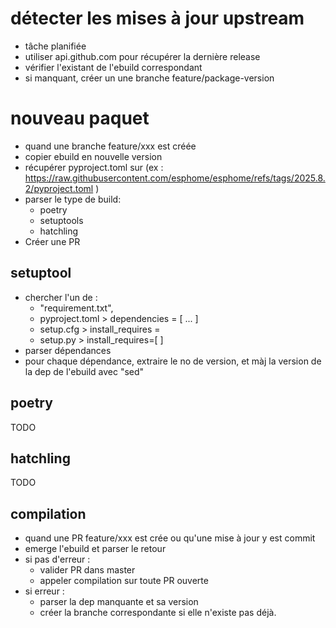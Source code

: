 # détecter les mises à jour upstream
- tâche planifiée
- utiliser api.github.com pour récupérer la dernière release
- vérifier l'existant de l'ebuild correspondant
- si manquant, créer un une branche feature/package-version

# nouveau paquet
- quand une branche feature/xxx est créée
- copier ebuild en nouvelle version
- récupérer pyproject.toml sur (ex : https://raw.githubusercontent.com/esphome/esphome/refs/tags/2025.8.2/pyproject.toml )
- parser le type de build:
  - poetry
  - setuptools
  - hatchling
- Créer une PR
 
## setuptool
- chercher l'un de :
  - "requirement.txt",
  - pyproject.toml > dependencies = [ ... ]
  - setup.cfg > install_requires =
  - setup.py > install_requires=[ ]
- parser dépendances
- pour chaque dépendance, extraire le no de version, et màj la version de la dep de l'ebuild avec "sed"

## poetry 
TODO

## hatchling 
TODO

## compilation
- quand une PR feature/xxx est crée ou qu'une mise à jour y est commit
- emerge l'ebuild et parser le retour
- si pas d'erreur :
  - valider PR dans master
  - appeler compilation sur toute PR ouverte
- si erreur :
  - parser la dep manquante et sa version
  - créer la branche correspondante si elle n'existe pas déjà.
